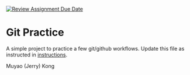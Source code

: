 [![Review Assignment Due Date](https://classroom.github.com/assets/deadline-readme-button-22041afd0340ce965d47ae6ef1cefeee28c7c493a6346c4f15d667ab976d596c.svg)](https://classroom.github.com/a/5vf9W1DH)
# Git Practice
A simple project to practice a few git/github workflows.  Update this file as instructed in [instructions](./instructions.md).

Muyao (Jerry) Kong